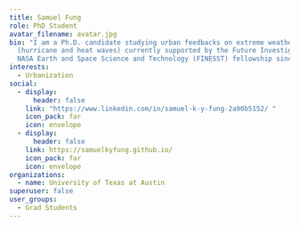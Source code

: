 ```yaml
---
title: Samuel Fung
role: PhD Student
avatar_filename: avatar.jpg
bio: "I am a Ph.D. candidate studying urban feedbacks on extreme weather
  (hurricane and heat waves) currently supported by the Future Investigator in
  NASA Earth and Space Science and Technology (FINESST) fellowship since 2020. "
interests:
  - Urbanization
social:
  - display:
      header: false
    link: "https://www.linkedin.com/in/samuel-k-y-fung-2a90b5152/ "
    icon_pack: far
    icon: envelope
  - display:
      header: false
    link: https://samuelkyfung.github.io/
    icon_pack: far
    icon: envelope
organizations:
  - name: University of Texas at Austin
superuser: false
user_groups:
  - Grad Students
---
```

